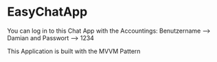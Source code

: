 # EasyChatApp

You can log in to this Chat App with the Accountings: Benutzername --> Damian and Passwort --> 1234

This Application is built with the MVVM Pattern

